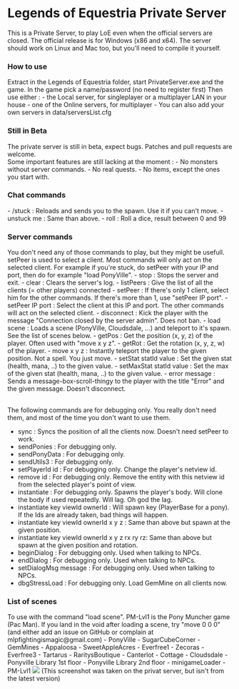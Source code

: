 Legends of Equestria Private Server
===================================

This is a Private Server, to play LoE even when the official servers are closed.
The official release is for Windows (x86 and x64). The server should work on Linux and Mac too, but you'll need to compile it yourself.

<h3>How to use</h3>
Extract in the Legends of Equestria folder, start PrivateServer.exe and the game. 
In the game pick a name/password (no need to register first)
Then use either :
- the Local server, for singleplayer or a multiplayer LAN in your house
- one of the Online servers, for multiplayer
- You can also add your own servers in data/serversList.cfg

<h3>Still in Beta</h3>
The private server is still in beta, expect bugs. Patches and pull requests are welcome.<br/>
Some important features are still lacking at the moment :
- No monsters without server commands.
- No real quests.
- No items, except the ones you start with.

<h3>Chat commands</h3>
- /stuck : Reloads and sends you to the spawn. Use it if you can't move.
- unstuck me : Same than above.
- roll : Roll a dice, result between 0 and 99

<h3>Server commands</h3>
You don't need any of those commands to play, but they might be usefull.
setPeer is used to select a client. Most commands will only act on the selected client.
For example if you're stuck, do setPeer with your IP and port, then do for example "load PonyVille".
- stop : Stops the server and exit.
- clear : Clears the server's log.
- listPeers : Give the list of all the clients (= other players) connected
- setPeer : If there's only 1 client, select him for the other commands. If there's more than 1, use "setPeer IP port".
- setPeer IP port : Select the client at this IP and port. The other commands will act on the selected client.
- disconnect : Kick the player with the message "Connection closed by the server admin". Does not ban.
- load scene : Loads a scene (PonyVille, Cloudsdale, ...) and teleport to it's spawn. See the list of scenes below.
- getPos : Get the position (x, y, z) of the player. Often used with "move x y z".
- getRot : Get the rotation (x, y, z, w) of the player.
- move x y z : Instantly teleport the player to the given position. Not a spell. You just move.
- setStat statId value : Set the given stat (health, mana, ..) to the given value. 
- setMaxStat statId value : Set the max of the given stat (health, mana, ..) to the given value. 
- error message : Sends a message-box-scroll-thingy to the player with the title "Error" and the given message. Doesn't disconnect.

<br/>The following commands are for debugging only. You really don't need them, and most of the time you don't want to use them.
- sync : Syncs the position of all the clients now. Doesn't need setPeer to work.
- sendPonies : For debugging only.
- sendPonyData : For debugging only.
- sendUtils3 : For debugging only.
- setPlayerId id : For debugging only. Change the player's netview id.
- remove id : For debugging only. Remove the entity with this netview id from the selected player's point of view.
- instantiate : For debugging only. Spawns the player's body. Will clone the body if used repeatedly. Will lag. Oh god the lag.
- instantiate key viewId ownerId : Will spawn key (PlayerBase for a pony). If the Ids are already taken, bad things will happen.
- instantiate key viewId ownerId x y z : Same than above but spawn at the given position.
- instantiate key viewId ownerId x y z rx ry rz: Same than above but spawn at the given position and rotation.
- beginDialog : For debugging only. Used when talking to NPCs.
- endDialog : For debugging only. Used when talking to NPCs.
- setDialogMsg message : For debugging only. Used when talking to NPCs.
- dbgStressLoad : For debugging only. Load GemMine on all clients now.

<h3>List of scenes</h3>
To use with the command "load scene".
PM-Lvl1 is the Pony Muncher game (Pac Man).
If you land in the void after loading a scene, try "move 0 0 0" (and either add an issue on GitHub or complain at mlpfightingismagic@gmail.com)
- PonyVille
- SugarCubeCorner
- GemMines
- Appaloosa
- SweetAppleAcres
- Everfree1
- Zecoras
- Everfree3
- Tartarus
- RaritysBoutique
- Canterlot
- Cottage
- Cloudsdale
- Ponyville Library 1st floor
- Ponyville Library 2nd floor
- minigameLoader
- PM-Lvl1

<img src="https://f.cloud.github.com/assets/5155966/1389911/6503cd02-3be3-11e3-987f-98611a94a106.jpg"/>
(This screenshot was taken on the privat server, but isn't from the latest version)
